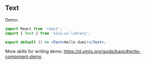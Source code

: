 ## Text

Demo:

```jsx | preview
import React from 'react';
import { Text } from 'xixi-ui-library';

export default () => <Text>Hello dumi!</Text>;
```

More skills for writing demo: https://d.umijs.org/guide/basic#write-component-demo
